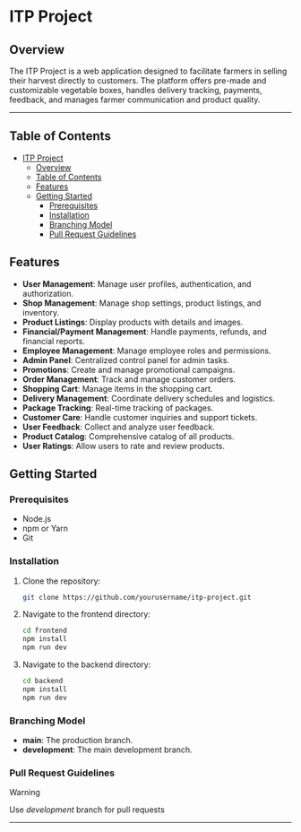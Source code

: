 # ITP Project

## Overview

The ITP Project is a web application designed to facilitate farmers in selling their harvest directly to customers. The platform offers pre-made and customizable vegetable boxes, handles delivery tracking, payments, feedback, and manages farmer communication and product quality. 

---

## Table of Contents

- [ITP Project](#itp-project)
  - [Overview](#overview)
  - [Table of Contents](#table-of-contents)
  - [Features](#features)
  - [Getting Started](#getting-started)
    - [Prerequisites](#prerequisites)
    - [Installation](#installation)
    - [Branching Model](#branching-model)
    - [Pull Request Guidelines](#pull-request-guidelines)

## Features

- **User Management**: Manage user profiles, authentication, and authorization.
- **Shop Management**: Manage shop settings, product listings, and inventory.
- **Product Listings**: Display products with details and images.
- **Financial/Payment Management**: Handle payments, refunds, and financial reports.
- **Employee Management**: Manage employee roles and permissions.
- **Admin Panel**: Centralized control panel for admin tasks.
- **Promotions**: Create and manage promotional campaigns.
- **Order Management**: Track and manage customer orders.
- **Shopping Cart**: Manage items in the shopping cart.
- **Delivery Management**: Coordinate delivery schedules and logistics.
- **Package Tracking**: Real-time tracking of packages.
- **Customer Care**: Handle customer inquiries and support tickets.
- **User Feedback**: Collect and analyze user feedback.
- **Product Catalog**: Comprehensive catalog of all products.
- **User Ratings**: Allow users to rate and review products.

## Getting Started

### Prerequisites

- Node.js
- npm or Yarn
- Git

### Installation

1. Clone the repository:
    ```bash
    git clone https://github.com/yourusername/itp-project.git
    ```
2. Navigate to the frontend directory:
    ```bash
    cd frontend 
    npm install
    npm run dev
    ```
2. Navigate to the backend directory:
    ```bash
    cd backend 
    npm install
    npm run dev
    ```

### Branching Model

- **main**: The production branch.
- **development**: The main development branch.

### Pull Request Guidelines

> [!WARNING]  
> Use *development* branch for pull requests

---